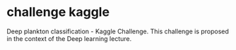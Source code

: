 # challenge kaggle

Deep plankton classification - Kaggle Challenge. This challenge is proposed in the context of the Deep learning lecture.